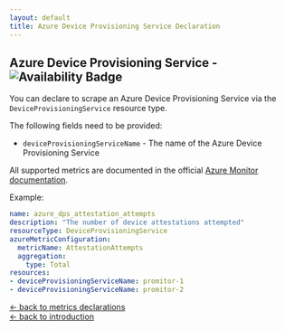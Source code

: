 ```yaml
---
layout: default
title: Azure Device Provisioning Service Declaration
---
```


## Azure Device Provisioning Service - ![Availability Badge](https://img.shields.io/badge/Available%20Starting-v1.6-green.svg)

You can declare to scrape an Azure Device Provisioning Service via the `DeviceProvisioningService` resource type.

The following fields need to be provided:

- `deviceProvisioningServiceName` - The name of the Azure Device Provisioning Service

All supported metrics are documented in the official [Azure Monitor documentation](https://docs.microsoft.com/en-us/azure/azure-monitor/platform/metrics-supported#microsoftdevicesprovisioningservices).

Example:

```yaml
name: azure_dps_attestation_attempts
description: "The number of device attestations attempted"
resourceType: DeviceProvisioningService
azureMetricConfiguration:
  metricName: AttestationAttempts
  aggregation:
    type: Total
resources:
- deviceProvisioningServiceName: promitor-1
- deviceProvisioningServiceName: promitor-2
```

<!-- markdownlint-disable MD033 -->
[&larr; back to metrics declarations](/configuration/v1.x/metrics)<br />
[&larr; back to introduction](/)
<!-- markdownlint-enable -->
